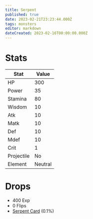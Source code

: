 ```yaml
---
title: Serpent
published: true
date: 2023-02-21T23:23:44.000Z
tags: monsters
editor: markdown
dateCreated: 2023-02-16T00:00:00.000Z
---
```


# Stats
|Stat|Value|
|-|-|
|HP|300|
|Power|35|
|Stamina|80|
|Wisdom|10|
|Atk|10|
|Matk|10|
|Def|10|
|Mdef|10|
|Crit|1|
|Projectile|No|
|Element|Neutral|

# Drops
 * 400 Exp
 * 0 Flips
 * [Serpent Card](/items/serpent-card.md) (0.1%)
